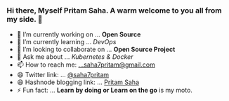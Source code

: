 ### Hi there, Myself Pritam Saha. A warm welcome to you all from my side. 👋

<!--
**Saha-7/Saha-7** is a ✨ _special_ ✨ repository because its `README.md` (this file) appears on your GitHub profile.

Here are some ideas to get you started:
-->
- 🔭 I’m currently working on ... **Open Source**
- 🌱 I’m currently learning ... *DevOps*
- 👯 I’m looking to collaborate on ... **Open Source Project**
- 💬 Ask me about ... *Kubernetes & Docker*
- 📫 How to reach me: ...saha7pritam@gmail.com  
- 😄 Twitter link: ... [@saha7pritam](https://twitter.com/saha7pritam)
- 😄 Hashnode blogging link: ... [Pritam Saha](https://hashnode.com/@Saha7)
- ⚡ Fun fact: ... **Learn by doing or Learn on the go** is my moto.
